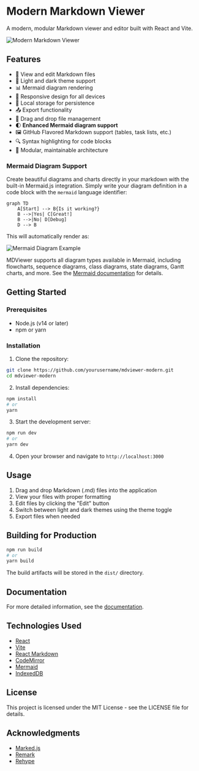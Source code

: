 # Modern Markdown Viewer

A modern, modular Markdown viewer and editor built with React and Vite.

![Modern Markdown Viewer](docs/images/Screenshot%202025-04-11%20at%2017.29.10.png)

## Features

- 📝 View and edit Markdown files
- 🎨 Light and dark theme support
- 📊 Mermaid diagram rendering
- 📱 Responsive design for all devices
- 💾 Local storage for persistence
- 📤 Export functionality
- 🔄 Drag and drop file management
- 🌓 **Enhanced Mermaid diagram support**
- 🖼️ GitHub Flavored Markdown support (tables, task lists, etc.)
- 🔍 Syntax highlighting for code blocks
- 🧩 Modular, maintainable architecture

### Mermaid Diagram Support

Create beautiful diagrams and charts directly in your markdown with the built-in Mermaid.js integration. Simply write your diagram definition in a code block with the `mermaid` language identifier:

```mermaid
graph TD
    A[Start] --> B{Is it working?}
    B -->|Yes| C[Great!]
    B -->|No| D[Debug]
    D --> B
```

This will automatically render as:

![Mermaid Diagram Example](docs/mermaid-example.png)

MDViewer supports all diagram types available in Mermaid, including flowcharts, sequence diagrams, class diagrams, state diagrams, Gantt charts, and more. See the [Mermaid documentation](docs/mermaid-support.md) for details.

## Getting Started

### Prerequisites

- Node.js (v14 or later)
- npm or yarn

### Installation

1. Clone the repository:
```bash
git clone https://github.com/yourusername/mdviewer-modern.git
cd mdviewer-modern
```

2. Install dependencies:
```bash
npm install
# or
yarn
```

3. Start the development server:
```bash
npm run dev
# or
yarn dev
```

4. Open your browser and navigate to `http://localhost:3000`

## Usage

1. Drag and drop Markdown (.md) files into the application
2. View your files with proper formatting
3. Edit files by clicking the "Edit" button
4. Switch between light and dark themes using the theme toggle
5. Export files when needed

## Building for Production

```bash
npm run build
# or
yarn build
```

The build artifacts will be stored in the `dist/` directory.

## Documentation

For more detailed information, see the [documentation](docs/README.md).

## Technologies Used

- [React](https://reactjs.org/)
- [Vite](https://vitejs.dev/)
- [React Markdown](https://github.com/remarkjs/react-markdown)
- [CodeMirror](https://codemirror.net/)
- [Mermaid](https://mermaid-js.github.io/mermaid/)
- [IndexedDB](https://developer.mozilla.org/en-US/docs/Web/API/IndexedDB_API)

## License

This project is licensed under the MIT License - see the LICENSE file for details.

## Acknowledgments

- [Marked.js](https://marked.js.org/)
- [Remark](https://github.com/remarkjs/remark)
- [Rehype](https://github.com/rehypejs/rehype)
